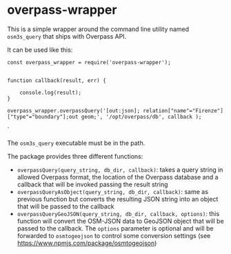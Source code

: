 # overpass-wrapper

This is a simple wrapper around the command line utility named `osm3s_query` that ships with Overpass API. 

It can be used like this:


    const overpass_wrapper = require('overpass-wrapper');


    function callback(result, err) {

        console.log(result);
    }

    overpass_wrapper.overpassQuery('[out:json]; relation["name"="Firenze"]["type"="boundary"];out geom;', '/opt/overpass/db', callback );
`

The `osm3s_query` executable must be in the path.

The package provides three different functions:

- `overpassQuery(query_string, db_dir, callback)`: takes a query string in allowed Overpass format, the location of the Overpass database and a callback that will be invoked passing the result string
- `overpassQueryAsObject(query_string, db_dir, callback)`: same as previous function but converts the resulting JSON string into an object that will be passed to the callback
- `overpassQueryGeoJSON(query_string, db_dir, callback, options)`: this function will convert the OSM-JSON data to GeoJSON object that will be passed to the callback. The `options` parameter is optional and will be forwarded to `osmtogeojson` to control some conversion settings (see https://www.npmjs.com/package/osmtogeojson)


